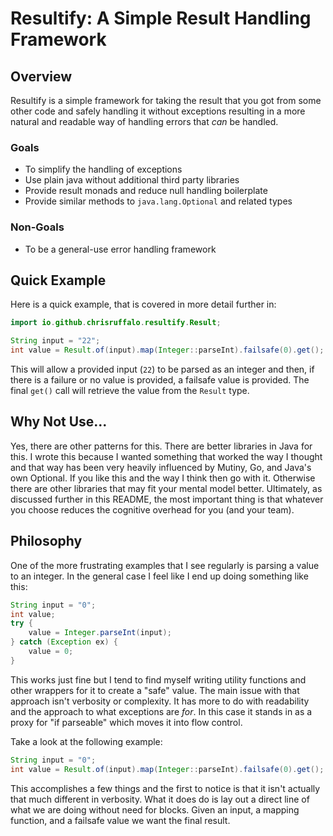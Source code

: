# Resultify: A Simple Result Handling Framework

## Overview
Resultify is a simple framework for taking the result that you got from some other code and
safely handling it without exceptions resulting in a more natural and readable way of 
handling errors that _can_ be handled.

### Goals
* To simplify the handling of exceptions
* Use plain java without additional third party libraries
* Provide result monads and reduce null handling boilerplate
* Provide similar methods to `java.lang.Optional` and related types

### Non-Goals
* To be a general-use error handling framework

## Quick Example
Here is a quick example, that is covered in more detail further in:
```java
import io.github.chrisruffalo.resultify.Result;

String input = "22";
int value = Result.of(input).map(Integer::parseInt).failsafe(0).get();
```
This will allow a provided input (`22`) to be parsed as an integer and
then, if there is a failure or no value is provided, a failsafe value
is provided. The final `get()` call will retrieve the value from the
`Result` type.

## Why Not Use...
Yes, there are other patterns for this. There are better libraries in Java for this. I wrote this
because I wanted something that worked the way I thought and that way has been very heavily influenced
by Mutiny, Go, and Java's own Optional. If you like this and the way I think then go with it. Otherwise
there are other libraries that may fit your mental model better. Ultimately, as discussed further in
this README, the most important thing is that whatever you choose reduces the cognitive overhead
for you (and your team).

## Philosophy
One of the more frustrating examples that I see regularly is parsing a value to
an integer. In the general case I feel like I end up doing something like this:
```java
String input = "0";
int value;
try {
    value = Integer.parseInt(input);
} catch (Exception ex) {
    value = 0;
}
```

This works just fine but I tend to find myself writing utility functions and
other wrappers for it to create a "safe" value. The main issue with that approach
isn't verbosity or complexity. It has more to do with readability and the
approach to what exceptions are _for_. In this case it stands in as a proxy for
"if parseable" which moves it into flow control.

Take a look at the following example:
```java
String input = "0";
int value = Result.of(input).map(Integer::parseInt).failsafe(0).get();
```

This accomplishes a few things and the first to notice is that it isn't actually 
that much different in verbosity. What it does do is lay out a direct line of
what we are doing without need for blocks. Given an input, a mapping function,
and a failsafe value we want the final result. 